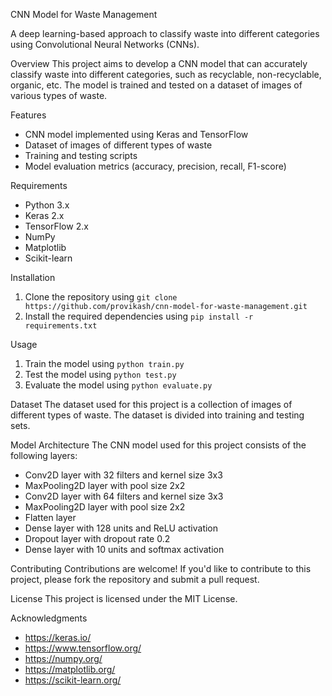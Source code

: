

CNN Model for Waste Management

A deep learning-based approach to classify waste into different categories using Convolutional Neural Networks (CNNs).

Overview
This project aims to develop a CNN model that can accurately classify waste into different categories, such as recyclable, non-recyclable, organic, etc. The model is trained and tested on a dataset of images of various types of waste.

Features
- CNN model implemented using Keras and TensorFlow
- Dataset of images of different types of waste
- Training and testing scripts
- Model evaluation metrics (accuracy, precision, recall, F1-score)

Requirements
- Python 3.x
- Keras 2.x
- TensorFlow 2.x
- NumPy
- Matplotlib
- Scikit-learn

Installation
1. Clone the repository using `git clone https://github.com/provikash/cnn-model-for-waste-management.git`
2. Install the required dependencies using `pip install -r requirements.txt`

Usage
1. Train the model using `python train.py`
2. Test the model using `python test.py`
3. Evaluate the model using `python evaluate.py`

Dataset
The dataset used for this project is a collection of images of different types of waste. The dataset is divided into training and testing sets.

Model Architecture
The CNN model used for this project consists of the following layers:

- Conv2D layer with 32 filters and kernel size 3x3
- MaxPooling2D layer with pool size 2x2
- Conv2D layer with 64 filters and kernel size 3x3
- MaxPooling2D layer with pool size 2x2
- Flatten layer
- Dense layer with 128 units and ReLU activation
- Dropout layer with dropout rate 0.2
- Dense layer with 10 units and softmax activation

Contributing
Contributions are welcome! If you'd like to contribute to this project, please fork the repository and submit a pull request.

License
This project is licensed under the MIT License.

Acknowledgments
- https://keras.io/
- https://www.tensorflow.org/
- https://numpy.org/
- https://matplotlib.org/
- https://scikit-learn.org/
